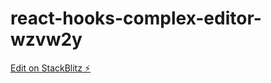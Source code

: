 # react-hooks-complex-editor-wzvw2y

[Edit on StackBlitz ⚡️](https://stackblitz.com/edit/react-hooks-complex-editor-wzvw2y)